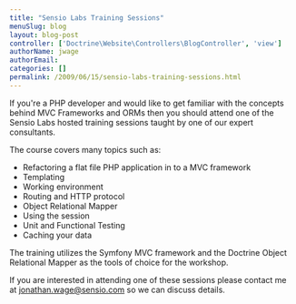 ```yaml
---
title: "Sensio Labs Training Sessions"
menuSlug: blog
layout: blog-post
controller: ['Doctrine\Website\Controllers\BlogController', 'view']
authorName: jwage
authorEmail:
categories: []
permalink: /2009/06/15/sensio-labs-training-sessions.html
---
```

If you're a PHP developer and would like to get familiar with the
concepts behind MVC Frameworks and ORMs then you should attend one of
the Sensio Labs hosted training sessions taught by one of our expert
consultants.

The course covers many topics such as:

-   Refactoring a flat file PHP application in to a MVC framework
-   Templating
-   Working environment
-   Routing and HTTP protocol
-   Object Relational Mapper
-   Using the session
-   Unit and Functional Testing
-   Caching your data

The training utilizes the Symfony MVC framework and the Doctrine Object
Relational Mapper as the tools of choice for the workshop.

If you are interested in attending one of these sessions please contact
me at [jonathan.wage@sensio.com](mailto:jonathan.wage@sensio.com) so we
can discuss details.
